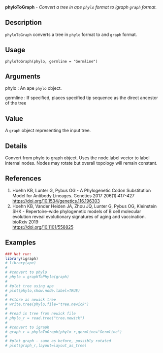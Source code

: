 **phyloToGraph** - *Convert a tree in ape `phylo` format to igraph `graph` format.*

Description
--------------------

`phyloToGraph` converts a tree in `phylo` format to and 
`graph` format.


Usage
--------------------
```
phyloToGraph(phylo, germline = "Germline")
```

Arguments
-------------------

phylo
:   An ape `phylo` object.

germline
:   If specified, places specified tip sequence as the direct 
ancestor of the tree




Value
-------------------

A `graph` object representing the input tree.


Details
-------------------

Convert from phylo to graph object. Uses the node.label vector to label internal nodes. Nodes 
may rotate but overall topology will remain constant.


References
-------------------


1. Hoehn KB, Lunter G, Pybus OG - A Phylogenetic Codon Substitution Model for Antibody 
Lineages. Genetics 2017 206(1):417-427
https://doi.org/10.1534/genetics.116.196303 
 1. Hoehn KB, Vander Heiden JA, Zhou JQ, Lunter G, Pybus OG, Kleinstein SHK - 
Repertoire-wide phylogenetic models of B cell molecular evolution reveal 
evolutionary signatures of aging and vaccination. bioRxiv 2019  
https://doi.org/10.1101/558825 




Examples
-------------------

```R
### Not run:
library(igraph)
# library(ape)
# 
# #convert to phylo
# phylo = graphToPhylo(graph)
# 
# #plot tree using ape
# plot(phylo,show.node.label=TRUE)
# 
# #store as newick tree
# write.tree(phylo,file="tree.newick")
# 
# #read in tree from newick file
# phylo_r = read.tree("tree.newick")
# 
# #convert to igraph
# graph_r = phyloToGraph(phylo_r,germline="Germline")
# 
# #plot graph - same as before, possibly rotated
# plot(graph_r,layout=layout_as_tree)
```








